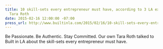 ```yaml
---
title: 10 skill-sets every entrepreneur must have, according to 3 LA executives, featuring
  Tara Roth
date: 2015-02-16 12:00:00 -07:00
press_url: http://www.builtinla.com/2015/02/16/10-skill-sets-every-entrepreneur-must-have-according-3-la-executives
---
```


Be Passionate. Be Authentic. Stay Committed. Our own Tara Roth talked to Built in LA about the skill-sets every entrepreneur must have.
